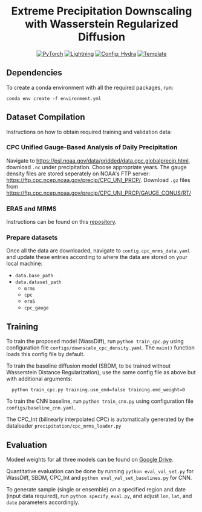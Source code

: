 <div align="center">

# Extreme Precipitation Downscaling with Wasserstein Regularized Diffusion
<a href="https://pytorch.org/get-started/locally/"><img alt="PyTorch" src="https://img.shields.io/badge/PyTorch-ee4c2c?logo=pytorch&logoColor=white"></a>
<a href="https://pytorchlightning.ai/"><img alt="Lightning" src="https://img.shields.io/badge/-Lightning-792ee5?logo=pytorchlightning&logoColor=white"></a>
<a href="https://hydra.cc/"><img alt="Config: Hydra" src="https://img.shields.io/badge/Config-Hydra-89b8cd"></a>
<a href="https://github.com/ashleve/lightning-hydra-template"><img alt="Template" src="https://img.shields.io/badge/-Lightning--Hydra--Template-017F2F?style=flat&logo=github&labelColor=gray"></a><br>
<!---
[![Paper](http://img.shields.io/badge/paper-arxiv.1001.2234-B31B1B.svg)](https://www.nature.com/articles/nature14539)
[![Conference](http://img.shields.io/badge/AnyConference-year-4b44ce.svg)](https://papers.nips.cc/paper/2020)
-->
</div>

## Dependencies
To create a conda environment with all the required packages, run:
```
conda env create -f environment.yml
```

## Dataset Compilation
Instructions on how to obtain required training and validation data: 
### CPC Unified Gauge-Based Analysis of Daily Precipitation
Navigate to https://psl.noaa.gov/data/gridded/data.cpc.globalprecip.html, download `.nc` under precipitation.
Choose appropriate years.
The gauge density files are stored seperately on NOAA's FTP server: https://ftp.cpc.ncep.noaa.gov/precip/CPC_UNI_PRCP/.
Download `.gz` files from https://ftp.cpc.ncep.noaa.gov/precip/CPC_UNI_PRCP/GAUGE_CONUS/RT/

### ERA5 and MRMS
Instructions can be found on this [repository](https://github.com/dossgollin-lab/climate-data).

### Prepare datasets
Once all the data are downloaded, navigate to `config.cpc_mrms_data.yaml` and update these entries according to 
where the data are stored on your local machine: 
 - `data.base_path`
 - `data.dataset_path`
   - `mrms`
   - `cpc`
   - `era5`
   - `cpc_gauge`
 
   
## Training
To train the proposed model (WassDiff), run `python train_cpc.py` using configuration file `configs/downscale_cpc_density.yaml`.
The `main()` function loads this config file by default.

To train the baseline diffusion model (SBDM, to be trained without Wasserstein Distance Regularization), use the same config file 
as above but with additional arguments: 
```
  python train_cpc.py training.use_emd=false training.emd_weight=0
```

To train the CNN baseline, run `python train_cnn.py` using configuration file `configs/baseline_cnn.yaml`.

The CPC_Int (bilinearly interpolated CPC) is automatically generated by the dataloader 
`precipitation/cpc_mrms_loader.py`

## Evaluation

Modeel weights for all three models can be found on 
[Google Drive](https://drive.google.com/drive/folders/1mVHRyGTJDVZ_iS_yV0jVxmQs3bOkEoyB?usp=share_link).

Quantitative evaluation can be done by running `python eval_val_set.py` for WassDiff, SBDM, CPC_Int and 
`python eval_val_set_baselines.py` for CNN.

To generate sample (single or ensemble) on a specified region and date (input data required),
run `python specify_eval.py`, and adjust `lon`, `lat`, and `date` parameters accordingly.